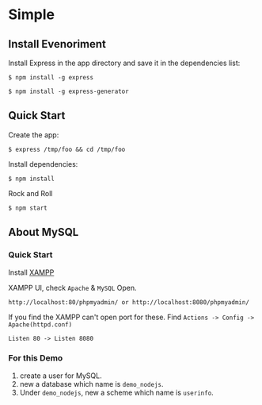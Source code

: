# Simple #

## Install Evenoriment ##

Install Express in the app directory and save it in the dependencies list:

```
$ npm install -g express
```

```
$ npm install -g express-generator
```

## Quick Start ##

Create the app:

```
$ express /tmp/foo && cd /tmp/foo
```

Install dependencies:

```
$ npm install
```

Rock and Roll

```
$ npm start
```

## About MySQL ##

### Quick Start ###

Install [XAMPP](https://www.apachefriends.org/)

XAMPP UI, check `Apache` & `MySQL` Open.

```
http://localhost:80/phpmyadmin/ or http://localhost:8080/phpmyadmin/
```

If you find the XAMPP can't open port for these. Find `Actions -> Config -> Apache(httpd.conf)`

```
Listen 80 -> Listen 8080
```


### For this Demo ###

1. create a user for MySQL.
2. new a database which name is `demo_nodejs`.
3. Under `demo_nodejs`, new a scheme which name is `userinfo`.
